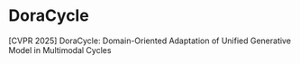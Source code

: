 # DoraCycle
[CVPR 2025] DoraCycle: Domain-Oriented Adaptation of Unified Generative Model in Multimodal Cycles
